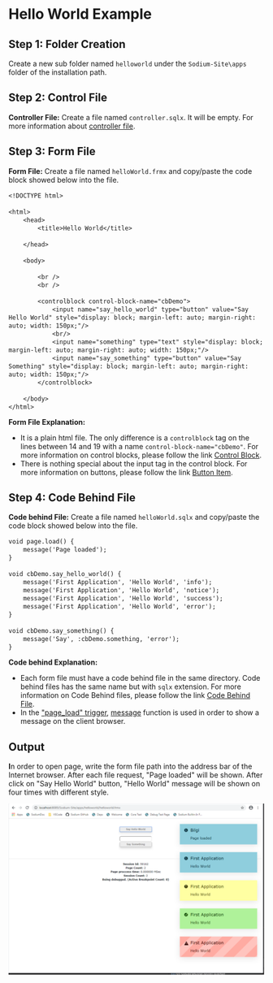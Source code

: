 # Hello World Example

## Step 1: Folder Creation

Create a new sub folder named `helloworld` under the `Sodium-Site\apps` folder of the installation path.

## Step 2: Control File

**Controller File:** Create a file named `controller.sqlx`. It will be empty. For more information about [controller file](../../language-reference/program-structure/controller-file.md).

## Step 3: Form File

**Form File:** Create a file named `helloWorld.frmx` and copy/paste the code block showed below into the file.

```text
<!DOCTYPE html>
  
<html>
    <head>
        <title>Hello World</title>

    </head>
  
    <body>
        
        <br />
        <br />

        <controlblock control-block-name="cbDemo">
            <input name="say_hello_world" type="button" value="Say Hello World" style="display: block; margin-left: auto; margin-right: auto; width: 150px;"/>
            <br/>
            <input name="something" type="text" style="display: block; margin-left: auto; margin-right: auto; width: 150px;"/>
            <input name="say_something" type="button" value="Say Something" style="display: block; margin-left: auto; margin-right: auto; width: 150px;"/>
        </controlblock>
  
    </body>
</html>
```

**Form File Explanation:**

* It is a plain html file. The only difference is a `controlblock` tag on the lines between 14 and 19 with a name `control-block-name="cbDemo"`. For more information on control blocks, please follow the link [Control Block](https://sodium.gitbook.io/sodium/language-reference/html-tags/sodium-tags/control-block).
* There is nothing special about the input tag in the control block. For more information on buttons, please follow the link [Button Item](https://sodium.gitbook.io/sodium/language-reference/html-tags/html-tags/inputs/button-item).

## **Step 4: Code Behind File**

**Code behind File:** Create a file named `helloWorld.sqlx` and copy/paste the code block showed below into the file.

```text
void page.load() {
    message('Page loaded');
}

void cbDemo.say_hello_world() {
    message('First Application', 'Hello World', 'info');
    message('First Application', 'Hello World', 'notice');
    message('First Application', 'Hello World', 'success');
    message('First Application', 'Hello World', 'error');
}

void cbDemo.say_something() {
    message('Say', :cbDemo.something, 'error');
}
```

**Code behind Explanation:**

* Each form file must have a code behind file in the same directory. Code behind files has the same name but with `sqlx` extension. For more information on Code Behind files, please follow the link [Code Behind File](https://sodium.gitbook.io/sodium/language-reference/program-structure/code-behind-file).
* In the ["page\_load" trigger](https://sodium.gitbook.io/sodium/language-reference/built-in-triggers/page-level-triggers/page_load-trigger), [message](hello-world-example.md) function is used in order to show a message on the client browser.

## **Output**

**I**n order to open page, write the form file path into the address bar of the Internet browser. After each file request, "Page loaded" will be shown. After click on "Say Hello World" button, "Hello World" message will be shown on four times with different style.

![](../../.gitbook/assets/helloworld1.png)

